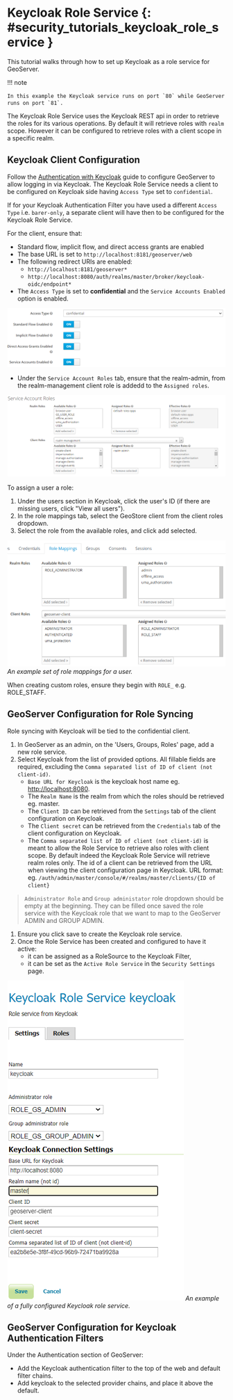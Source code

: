 # Keycloak Role Service {: #security_tutorials_keycloak_role_service }

This tutorial walks through how to set up Keycloak as a role service for GeoServer.

!!! note

    In this example the Keycloak service runs on port `80` while GeoServer runs on port `81`.

The Keycloak Role Service uses the Keycloak REST api in order to retrieve the roles for its various operations. By default it will retrieve roles with `realm` scope. However it can be configured to retrieve roles with a client scope in a specific realm.

## Keycloak Client Configuration

Follow the [Authentication with Keycloak](https://docs.geoserver.org/latest/en/user/community/keycloak/index.html) guide to configure GeoServer to allow logging in via Keycloak. The Keycloak Role Service needs a client to be configured on Keycloak side having `Access Type` set to `confidential`.

If for your Keycloak Authentication Filter you have used a different `Access Type` i.e. `barer-only`, a separate client will have then to be configured for the Keycloak Role Service.

For the client, ensure that:

-   Standard flow, implicit flow, and direct access grants are enabled
-   The base URL is set to `http://localhost:8181/geoserver/web`
-   The following redirect URIs are enabled:
    -   `http://localhost:8181/geoserver*`
    -   `http://localhost:8080/auth/realms/master/broker/keycloak-oidc/endpoint*`
-   The `Access Type` is set to **confidential** and the `Service Accounts Enabled` option is enabled.

![](images/role_service/access_type_confidential.png)

-   Under the `Service Account Roles` tab, ensure that the realm-admin, from the realm-management client role is addedd to the `Assigned roles`.

![](images/role_service/service_account_roles.png)

To assign a user a role:

1.  Under the users section in Keycloak, click the user's ID (if there are missing users, click "View all users").
2.  In the role mappings tab, select the GeoStore client from the client roles dropdown.
3.  Select the role from the available roles, and click add selected.

![](images/role_service/keycloak_client002.png)
*An example set of role mappings for a user.*

When creating custom roles, ensure they begin with `ROLE_` e.g. ROLE_STAFF.

## GeoServer Configuration for Role Syncing

Role syncing with Keycloak will be tied to the confidential client.

1.  In GeoServer as an admin, on the 'Users, Groups, Roles' page, add a new role service.
2.  Select Keycloak from the list of provided options. All fillable fields are required, excluding the `Comma separated list of ID of client (not client-id)`.
    -   `Base URL for Keycloak` is the keycloak host name eg. <http://localhost:8080>.
    -   The `Realm Name` is the realm from which the roles should be retrieved eg. master.
    -   The `Client ID` can be retrieved from the `Settings` tab of the client configuration on Keycloak.
    -   The `Client secret` can be retrieved from the `Credentials` tab of the client configuration on Keycloak.
    -   The `Comma separated list of ID of client (not client-id)` is meant to allow the Role Service to retrieve also roles with client scope. By default indeed the Keycloak Role Service will retrieve realm roles only. The id of a client can be retrieved from the URL when viewing the client configuration page in Keycloak. URL format: eg. `/auth/admin/master/console/#/realms/master/clients/{ID of client}`

> `Administrator Role` and `Group administator` role dropdown should be empty at the beginning. They can be filled once saved the role service with the Keycloak role that we want to map to the GeoServer ADMIN and GROUP ADMIN.

1.  Ensure you click save to create the Keycloak role service.
2.  Once the Role Service has been created and configured to have it active:
    -   it can be assigned as a RoleSource to the Keycloak Filter,
    -   it can be set as the `Active Role Service` in the `Security Settings` page.

![](images/role_service/keycloak_role_service001.png)
*An example of a fully configured Keycloak role service.*

## GeoServer Configuration for Keycloak Authentication Filters

Under the Authentication section of GeoServer:

-   Add the Keycloak authentication filter to the top of the web and default filter chains.
-   Add keycloak to the selected provider chains, and place it above the default.
